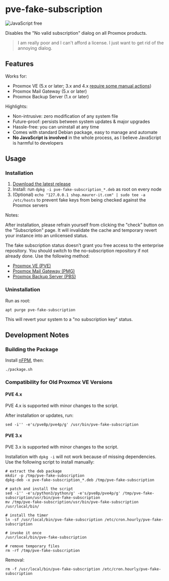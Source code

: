 # pve-fake-subscription

![JavaScript free](https://img.shields.io/badge/JavaScript-free-%09%23f7df1e "No JavaScript is involved in this project. ")

Disables the "No valid subscription" dialog on all Proxmox products.

> I am really poor and I can't afford a license. I just want to get rid of the annoying dialog.

## Features

Works for:

- Proxmox VE (5.x or later; 3.x and 4.x [require some manual actions](#compatibility-for-old-proxmox-ve-versions))
- Proxmox Mail Gateway (5.x or later)
- Proxmox Backup Server (1.x or later)

Highlights:

- Non-intrusive: zero modification of any system file
- Future-proof: persists between system updates & major upgrades
- Hassle-free: you can uninstall at any time
- Comes with standard Debian package, easy to manage and automate
- **No JavaScript is involved** in the whole process, as I believe JavaScript is harmful to developers

## Usage

### Installation

1. [Download the latest release](https://github.com/Jamesits/pve-fake-subscription/releases/latest)
1. Install: run `dpkg -i pve-fake-subscription_*.deb` as root on every node
1. (Optional) `echo "127.0.0.1 shop.maurer-it.com" | sudo tee -a /etc/hosts` to prevent fake keys from being checked against the Proxmox servers

Notes:

After installation, please refrain yourself from clicking the "check" button on the "Subscription" page. It will invalidate the cache and temporary revert your instance into an unlicensed status.

The fake subscription status doesn't grant you free access to the enterprise repository. You should switch to the no-subscription repository if not already done. Use the following method:

- [Proxmox VE (PVE)](https://pve.proxmox.com/wiki/Package_Repositories#sysadmin_no_subscription_repo)
- [Proxmox Mail Gateway (PMG)](https://pmg.proxmox.com/pmg-docs/pmg-admin-guide.html#pmg_package_repositories)
- [Proxmox Backup Server (PBS)](https://pbs.proxmox.com/docs/installation.html#proxmox-backup-no-subscription-repository)

### Uninstallation

Run as root:

```shell
apt purge pve-fake-subscription
```

This will revert your system to a "no subscription key" status.

## Development Notes

### Building the Package

Install [nFPM](https://nfpm.goreleaser.com/install/), then:

```shell
./package.sh
```

### Compatibility for Old Proxmox VE Versions

#### PVE 4.x

PVE 4.x is supported with minor changes to the script.

After installation or updates, run:
```shell
sed -i'' -e's/pve8p/pve4p/g' /usr/bin/pve-fake-subscription
```

#### PVE 3.x

PVE 3.x is supported with minor changes to the script.

Installation with `dpkg -i` will not work because of missing dependencies. Use the following script to install manually:
```shell
# extract the deb package
mkdir -p /tmp/pve-fake-subscription
dpkg-deb -x pve-fake-subscription_*.deb /tmp/pve-fake-subscription

# patch and install the script
sed -i'' -e's/python3/python/g' -e's/pve8p/pve4p/g' /tmp/pve-fake-subscription/usr/bin/pve-fake-subscription
mv /tmp/pve-fake-subscription/usr/bin/pve-fake-subscription /usr/local/bin/

# install the timer
ln -sf /usr/local/bin/pve-fake-subscription /etc/cron.hourly/pve-fake-subscription

# invoke it once
/usr/local/bin/pve-fake-subscription

# remove temporary files
rm -rf /tmp/pve-fake-subscription
```

Removal:
```shell
rm -f /usr/local/bin/pve-fake-subscription /etc/cron.hourly/pve-fake-subscription
```
